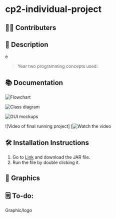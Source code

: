 # cp2-individual-project

## 👨‍💻 Contributers


## 📝 Description

e

> Year two programming concepts used:
> 



## 📚 Documentation

![Flowchart]()

![Class diagram]()

![GUI mockups]()

![Video of final running project]
[![Watch the video]()

## 🛠️ Installation Instructions

1. Go to [Link](https://github.com/9661328/cp2-individual-project/blob/main/PeriodicTableProcessing/dist/PeriodicTable.jar) and download the JAR file.
2. Run the file by double clicking it.


## 📸 Graphics

## 🗒️ To-do: 

Graphic/logo
